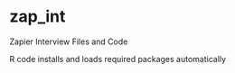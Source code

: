 # zap_int
Zapier Interview Files and Code

R code installs and loads required packages automatically

